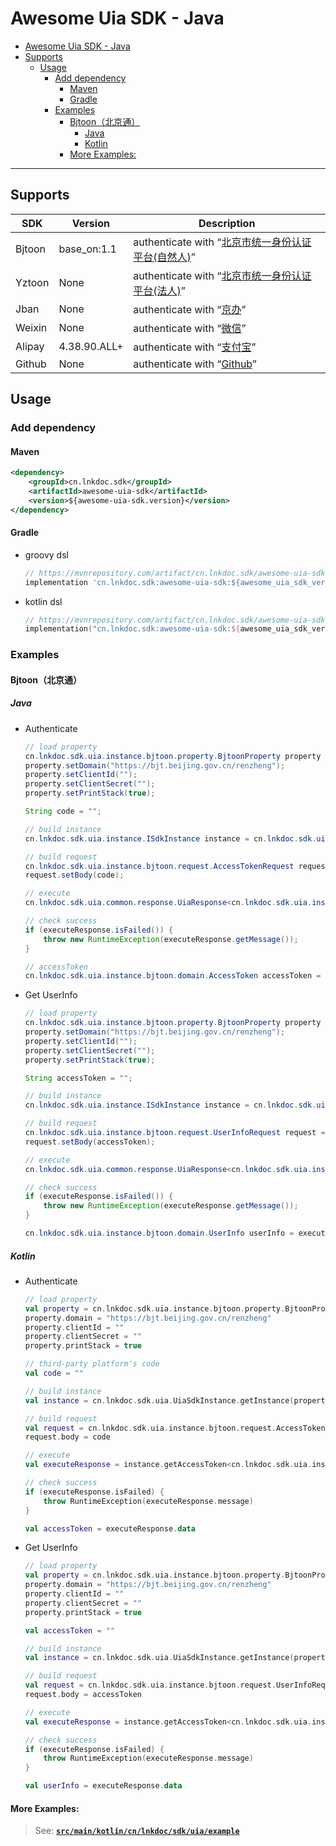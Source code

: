 # Awesome Uia SDK - Java
<!-- TOC -->
* [Awesome Uia SDK - Java](#awesome-uia-sdk---java)
* [Supports](#supports)
  * [Usage](#usage)
    * [Add dependency](#add-dependency)
      * [Maven](#maven)
      * [Gradle](#gradle)
    * [Examples](#examples)
      * [Bjtoon（北京通）](#bjtoon北京通)
        * [Java](#java)
        * [Kotlin](#kotlin)
      * [More Examples:](#more-examples-)
<!-- TOC -->

---

## Supports

| SDK    | Version      | Description                                                                                                         |
|--------|--------------|---------------------------------------------------------------------------------------------------------------------|
| Bjtoon | base_on:1.1  | authenticate with “[北京市统一身份认证平台(自然人)](http://www.beijing.gov.cn/)”                                          |
| Yztoon | None         | authenticate with “[北京市统一身份认证平台(法人)](https://yzt.beijing.gov.cn/)”                                           |
| Jban   | None         | authenticate with “[京办](https://jzb.beijing.gov.cn/home/)”                                                          |
| Weixin | None         | authenticate with “[微信](https://developers.weixin.qq.com/doc/oplatform/Website_App/WeChat_Login/Wechat_Login.html)” |
| Alipay | 4.38.90.ALL+ | authenticate with “[支付宝](https://opendocs.alipay.com/open/263/105808)” |
| Github | None         | authenticate with “[Github](https://docs.github.com/zh/apps/oauth-apps/building-oauth-apps/authorizing-oauth-apps)” |



## Usage
### Add dependency
#### Maven
```xml
<dependency>
    <groupId>cn.lnkdoc.sdk</groupId>
    <artifactId>awesome-uia-sdk</artifactId>
    <version>${awesome-uia-sdk.version}</version>
</dependency>
```
#### Gradle
- groovy dsl
  ```groovy
  // https://mvnrepository.com/artifact/cn.lnkdoc.sdk/awesome-uia-sdk
  implementation 'cn.lnkdoc.sdk:awesome-uia-sdk:${awesome_uia_sdk_version}'
  ```

- kotlin dsl
  ```kts
  // https://mvnrepository.com/artifact/cn.lnkdoc.sdk/awesome-uia-sdk
  implementation("cn.lnkdoc.sdk:awesome-uia-sdk:${awesome_uia_sdk_version}")
  ```

### Examples
#### Bjtoon（北京通）
##### Java
- Authenticate
  ```java
  // load property
  cn.lnkdoc.sdk.uia.instance.bjtoon.property.BjtoonProperty property = new cn.lnkdoc.sdk.uia.instance.bjtoon.property.BjtoonProperty();
  property.setDomain("https://bjt.beijing.gov.cn/renzheng");
  property.setClientId("");
  property.setClientSecret("");
  property.setPrintStack(true);
  
  String code = "";
  
  // build instance
  cn.lnkdoc.sdk.uia.instance.ISdkInstance instance = cn.lnkdoc.sdk.uia.UiaSdkInstance.getInstance(property);
  
  // build request
  cn.lnkdoc.sdk.uia.instance.bjtoon.request.AccessTokenRequest request = new cn.lnkdoc.sdk.uia.instance.bjtoon.request.AccessTokenRequest();
  request.setBody(code);
  
  // execute
  cn.lnkdoc.sdk.uia.common.response.UiaResponse<cn.lnkdoc.sdk.uia.instance.bjtoon.domain.AccessToken> executeResponse = instance.getAccessToken(request);
  
  // check success
  if (executeResponse.isFailed()) {
      throw new RuntimeException(executeResponse.getMessage());
  }
  
  // accessToken
  cn.lnkdoc.sdk.uia.instance.bjtoon.domain.AccessToken accessToken = executeResponse.getData();
  ```

- Get UserInfo
  ```java
  // load property
  cn.lnkdoc.sdk.uia.instance.bjtoon.property.BjtoonProperty property = new cn.lnkdoc.sdk.uia.instance.bjtoon.property.BjtoonProperty();
  property.setDomain("https://bjt.beijing.gov.cn/renzheng");
  property.setClientId("");
  property.setClientSecret("");
  property.setPrintStack(true);
  
  String accessToken = "";
  
  // build instance
  cn.lnkdoc.sdk.uia.instance.ISdkInstance instance = cn.lnkdoc.sdk.uia.UiaSdkInstance.getInstance(property);
  
  // build request
  cn.lnkdoc.sdk.uia.instance.bjtoon.request.UserInfoRequest request = new cn.lnkdoc.sdk.uia.instance.bjtoon.request.UserInfoRequest();
  request.setBody(accessToken);
  
  // execute
  cn.lnkdoc.sdk.uia.common.response.UiaResponse<cn.lnkdoc.sdk.uia.instance.bjtoon.domain.UserInfo> executeResponse = instance.getUserInfo(request);
  
  // check success
  if (executeResponse.isFailed()) {
      throw new RuntimeException(executeResponse.getMessage());
  }
  
  cn.lnkdoc.sdk.uia.instance.bjtoon.domain.UserInfo userInfo = executeResponse.getData();
  ```
##### Kotlin
- Authenticate
  ```kotlin
  // load property
  val property = cn.lnkdoc.sdk.uia.instance.bjtoon.property.BjtoonProperty()
  property.domain = "https://bjt.beijing.gov.cn/renzheng"
  property.clientId = ""
  property.clientSecret = ""
  property.printStack = true

  // third-party platform's code
  val code = ""

  // build instance
  val instance = cn.lnkdoc.sdk.uia.UiaSdkInstance.getInstance(property)

  // build request
  val request = cn.lnkdoc.sdk.uia.instance.bjtoon.request.AccessTokenRequest()
  request.body = code

  // execute
  val executeResponse = instance.getAccessToken<cn.lnkdoc.sdk.uia.instance.bjtoon.domain.AccessToken, cn.lnkdoc.sdk.uia.instance.bjtoon.request.AccessTokenRequest>(request)

  // check success
  if (executeResponse.isFailed) {
      throw RuntimeException(executeResponse.message)
  }

  val accessToken = executeResponse.data
  ```
- Get UserInfo
  ```kotlin
  // load property
  val property = cn.lnkdoc.sdk.uia.instance.bjtoon.property.BjtoonProperty()
  property.domain = "https://bjt.beijing.gov.cn/renzheng"
  property.clientId = ""
  property.clientSecret = ""
  property.printStack = true

  val accessToken = ""

  // build instance
  val instance = cn.lnkdoc.sdk.uia.UiaSdkInstance.getInstance(property)

  // build request
  val request = cn.lnkdoc.sdk.uia.instance.bjtoon.request.UserInfoRequest()
  request.body = accessToken

  // execute
  val executeResponse = instance.getAccessToken<cn.lnkdoc.sdk.uia.instance.bjtoon.domain.UserInfo, cn.lnkdoc.sdk.uia.instance.bjtoon.request.UserInfoRequest>(request)

  // check success
  if (executeResponse.isFailed) {
      throw RuntimeException(executeResponse.message)
  }
  
  val userInfo = executeResponse.data
  ```

#### More Examples: 
> See: [**`src/main/kotlin/cn/lnkdoc/sdk/uia/example`**](https://github.com/langkye/awesome-uia-sdk/tree/master/src/main/kotlin/cn/lnkdoc/sdk/uia/example/)